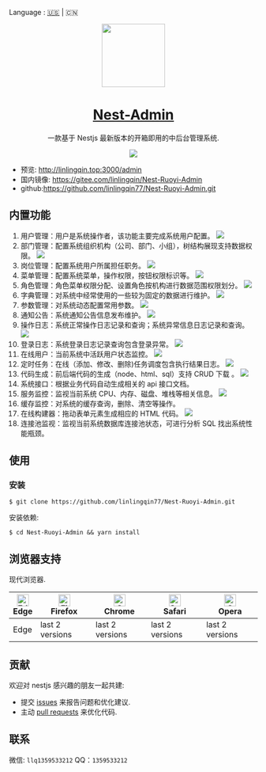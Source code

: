 Language : [🇺🇸](./README.md) | 🇨🇳

<p align="center">
  <a href="https://nestjs.com">
    <picture>
      <source media="(prefers-color-scheme: dark)" srcset="https://nestjs.com/logo-small-gradient.76616405.svg">
      <img src="https://nestjs.com/logo-small-gradient.76616405.svg" height="128">
    </picture>
    <h1 align="center">Nest-Admin</h1>
  </a>
</p>

<div align="center">

一款基于 Nestjs 最新版本的开箱即用的中后台管理系统.

![](./image.png)

</div>

- 预览: http://linlingqin.top:3000/admin
- 国内镜像: https://gitee.com/linlingqin/Nest-Ruoyi-Admin
- github:https://github.com/linlingqin77/Nest-Ruoyi-Admin.git

## 内置功能

1.  用户管理：用户是系统操作者，该功能主要完成系统用户配置。
    ![](./introduce/用户管理.png)
2.  部门管理：配置系统组织机构（公司、部门、小组），树结构展现支持数据权限。
    ![](./introduce/部门管理.png)
3.  岗位管理：配置系统用户所属担任职务。
    ![](./introduce/岗位管理.png)
4.  菜单管理：配置系统菜单，操作权限，按钮权限标识等。
    ![](./introduce/菜单管理.png)
5.  角色管理：角色菜单权限分配、设置角色按机构进行数据范围权限划分。
    ![](./introduce/角色管理.png)
6.  字典管理：对系统中经常使用的一些较为固定的数据进行维护。
    ![](./introduce/字典管理.png)
7.  参数管理：对系统动态配置常用参数。
    ![](./introduce/参数设置.png)
8.  通知公告：系统通知公告信息发布维护。
    ![](./introduce/登录日志.png)
9.  操作日志：系统正常操作日志记录和查询；系统异常信息日志记录和查询。
    ![](./introduce/操作日志.png)
10. 登录日志：系统登录日志记录查询包含登录异常。
    ![](./introduce/登录日志.png)
11. 在线用户：当前系统中活跃用户状态监控。
    ![](./introduce/在线用户.png)
12. 定时任务：在线（添加、修改、删除)任务调度包含执行结果日志。
    ![](./introduce/定时任务.png)
13. 代码生成：前后端代码的生成（node、html、sql）支持 CRUD 下载 。
    ![](./introduce/表单构建.png)
14. 系统接口：根据业务代码自动生成相关的 api 接口文档。
15. 服务监控：监视当前系统 CPU、内存、磁盘、堆栈等相关信息。
    ![](./introduce/服务监控.png)
16. 缓存监控：对系统的缓存查询，删除、清空等操作。
17. 在线构建器：拖动表单元素生成相应的 HTML 代码。
    ![](./introduce/表单构建.png)
18. 连接池监视：监视当前系统数据库连接池状态，可进行分析 SQL 找出系统性能瓶颈。

## 使用

### 安装

```shell
$ git clone https://github.com/linlingqin77/Nest-Ruoyi-Admin.git
```

安装依赖:

```shell
$ cd Nest-Ruoyi-Admin && yarn install
```

## 浏览器支持

现代浏览器.

| [<img src="https://raw.githubusercontent.com/alrra/browser-logos/master/src/edge/edge_48x48.png" alt="Edge" width="24px" height="24px" />](http://godban.github.io/browsers-support-badges/)</br>Edge | [<img src="https://raw.githubusercontent.com/alrra/browser-logos/master/src/firefox/firefox_48x48.png" alt="Firefox" width="24px" height="24px" />](http://godban.github.io/browsers-support-badges/)</br>Firefox | [<img src="https://raw.githubusercontent.com/alrra/browser-logos/master/src/chrome/chrome_48x48.png" alt="Chrome" width="24px" height="24px" />](http://godban.github.io/browsers-support-badges/)</br>Chrome | [<img src="https://raw.githubusercontent.com/alrra/browser-logos/master/src/safari/safari_48x48.png" alt="Safari" width="24px" height="24px" />](http://godban.github.io/browsers-support-badges/)</br>Safari | [<img src="https://raw.githubusercontent.com/alrra/browser-logos/master/src/opera/opera_48x48.png" alt="Opera" width="24px" height="24px" />](http://godban.github.io/browsers-support-badges/)</br>Opera |
| ----------------------------------------------------------------------------------------------------------------------------------------------------------------------------------------------------- | ----------------------------------------------------------------------------------------------------------------------------------------------------------------------------------------------------------------- | ------------------------------------------------------------------------------------------------------------------------------------------------------------------------------------------------------------- | ------------------------------------------------------------------------------------------------------------------------------------------------------------------------------------------------------------- | --------------------------------------------------------------------------------------------------------------------------------------------------------------------------------------------------------- |
| Edge                                                                                                                                                                                                  | last 2 versions                                                                                                                                                                                                   | last 2 versions                                                                                                                                                                                               | last 2 versions                                                                                                                                                                                               | last 2 versions                                                                                                                                                                                           |

## 贡献

欢迎对 nestjs 感兴趣的朋友一起共建:

- 提交 [issues](https://github.com/linlingqin77/Nest-Ruoyi-Admin/issues) 来报告问题和优化建议.
- 主动 [pull requests](https://github.com/linlingqin77/Nest-Ruoyi-Admin/pulls) 来优化代码.

## 联系

微信: `llq1359533212`
QQ：`1359533212`

